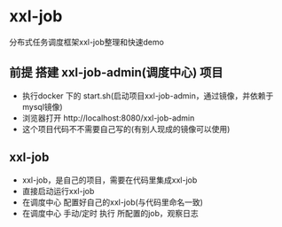 # xxl-job

分布式任务调度框架xxl-job整理和快速demo

## 前提 搭建 xxl-job-admin(调度中心) 项目

  - 执行docker 下的 start.sh(启动项目xxl-job-admin，通过镜像，并依赖于 mysql镜像)
  - 浏览器打开 http://localhost:8080/xxl-job-admin
  - 这个项目代码不不需要自己写的(有别人现成的镜像可以使用)

## xxl-job

  - xxl-job，是自己的项目，需要在代码里集成xxl-job
  - 直接启动运行xxl-job
  - 在调度中心 配置好自己的xxl-job(与代码里命名一致)
  - 在调度中心 手动/定时 执行 所配置的job，观察日志
  

 